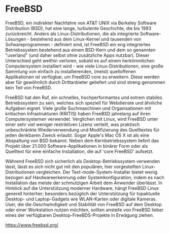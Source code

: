 # FreeBSD

FreeBSD, ein indirekter Nachfahre von AT&T UNIX via Berkeley Software Distribution (BSD), hat eine lange, turbulente Geschichte, die bis 1993 zurückreicht. Anders als Linux-Distributionen, die als integrierte Software-Lösungen - bestehend aus dem Linux-Kernel und tausenden von Sofwareprogrammen - definiert sind, ist FreeBSD ein eng integriertes Betriebssystem bestehend aus einem BSD-Kern und dem so genannten "userland" (und daher selbst ohne zusätzliche Apps nutzbar). Dieser Unterschied geht weithin verloren, sobald es auf einem herkömmlichen Computersystem installiert wird - wie viele Linux-Distributionen, eine große Sammlung von einfach zu installierenden, (meist) quelloffenen Applikationen ist verfügbar, um FreeBSD core zu erweitern. Diese werden aber für gewöhnlich durch Drittanbieter geliefert und sind streng genommen kein Teil von FreeBSD.

FreeBSD hat den Ruf, ein schnelles, hochperformantes und extrem stabiles Betriebssystem zu sein, welches sich speziell für Webdienste und ähnliche Aufgaben eignet. Viele große Suchmaschinen und Organisationen mit kritischen Infrastrukturen (KRITIS) haben FreeBSD jahrelang auf ihren Computersystemen verwendet. Verglichen mit Linux, wird FreeBSD unter einer sehr viel weniger restriktiven Lizenz verteilt, was praktisch unbeschränkte Wiederverwendung und Modifizierung des Quelltextes für jeden denkbaren Zweck erlaubt. Sogar Apple's Mac OS X ist als eine Abspaltung von BSD bekannt. Neben dem Kernbetriebssystem liefert das Projekt über 21.000 Software-Applikationen in binärer Form oder als Quelltext für eine einfache Installation, die auf 'core FreeBSD' aufsetzt.

Während FreeBSD sich sicherlich als Desktop-Betriebssystem verwenden lässt, lässt es sich nicht gut mit den populären, hier vorgestellten Linux-Distributionen vergleichen. Der Text-mode-System-Installer bietet wenig bezogen auf Hardwareerkennung oder Systemkonfiguration, indem es nach Installation das meiste der schmutzigen Arbeit dem Anwender überlässt. In Hinblick auf die Unterstützung moderner Hardware, hängt FreeBSD Linux generell hinterher; besonders bezüglich der Unterstützung für topaktuelle Desktop- und Laptop-Gadgets wie WLAN-Karten oder digitale Kameras. User, die die Geschwindigkeit und Stabilität von FreeBSD auf dem Desktop oder einer Workstation nutzen möchten, sollten anstelle von FreeBSD lieber eines der verfügbaren Desktop-FreeBDS-Projekte in Erwägung ziehen.

https://www.freebsd.org/
